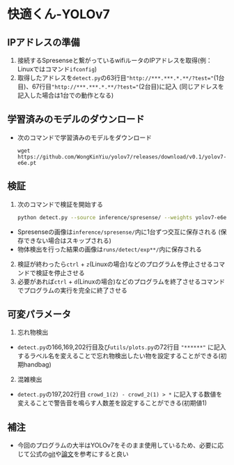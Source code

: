 # 快適くん-YOLOv7

## IPアドレスの準備

1.  接続するSpresenseと繋がっているwifiルータのIPアドレスを取得(例：Linuxではコマンド`ifconfig`)
2.  取得したアドレスを`detect.py`の63行目`"http://***.***.*.**/?test="`(1台目)、67行目`"http://***.***.*.**/?test="`(2台目)に記入
    (同じアドレスを記入した場合は1台での動作となる)

## 学習済みのモデルのダウンロード

- 次のコマンドで学習済みのモデルをダウンロード
    ```
    wget https://github.com/WongKinYiu/yolov7/releases/download/v0.1/yolov7-e6e.pt﻿
    ```

## 検証

1.  次のコマンドで検証を開始する
    ```bash
    python detect.py --source inference/spresense/ --weights yolov7-e6e.pt --conf 0.25 --img-size 1280 --device 0﻿
    ```

   - Spresenseの画像は`inference/spresense/`内に1台ずつ交互に保存される
     (保存できない場合はスキップされる)
   - 物体検出を行った結果の画像は`runs/detect/exp**/`内に保存される

2.  検証が終わったら`ctrl` + `z`(Linuxの場合)などのプログラムを停止させるコマンドで検証を停止させる
3.  必要があれば`ctrl` + `d`(Linuxの場合)などのプログラムを終了させるコマンドでプログラムの実行を完全に終了させる

## 可変パラメータ

1.  忘れ物検出
   - `detect.py`の166,169,202行目及び`utils/plots.py`の72行目 `"******"` に記入するラベル名を変えることで忘れ物検出したい物を設定することができる(初期handbag)

2.  混雑検出
   - `detect.py`の197,202行目 `crowd_1(2) - crowd_2(1) > *` に記入する数値を変えることで警告音を鳴らす人数差を設定することができる(初期値1)

## 補注

- 今回のプログラムの大半はYOLOv7をそのまま使用しているため、必要に応じて公式の[git](https://github.com/WongKinYiu/yolov7)や[論文](https://arxiv.org/abs/2207.02696)を参考にすると良い

